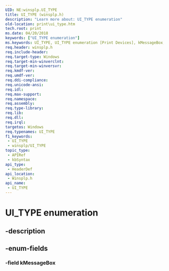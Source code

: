 ```yaml
---
UID: NE:winsplp.UI_TYPE
title: UI_TYPE (winsplp.h)
description: "Learn more about: UI_TYPE enumeration"
old-location: print\ui_type.htm
tech.root: print
ms.date: 04/20/2018
keywords: ["UI_TYPE enumeration"]
ms.keywords: UI_TYPE, UI_TYPE enumeration [Print Devices], kMessageBox, print.ui_type, winsplp/UI_TYPE, winsplp/kMessageBox
req.header: winsplp.h
req.include-header: 
req.target-type: Windows
req.target-min-winverclnt: 
req.target-min-winversvr: 
req.kmdf-ver: 
req.umdf-ver: 
req.ddi-compliance: 
req.unicode-ansi: 
req.idl: 
req.max-support: 
req.namespace: 
req.assembly: 
req.type-library: 
req.lib: 
req.dll: 
req.irql: 
targetos: Windows
req.typenames: UI_TYPE
f1_keywords:
 - UI_TYPE
 - winsplp/UI_TYPE
topic_type:
 - APIRef
 - kbSyntax
api_type:
 - HeaderDef
api_location:
 - Winsplp.h
api_name:
 - UI_TYPE
---
```


# UI_TYPE enumeration


## -description

## -enum-fields

### -field kMessageBox

